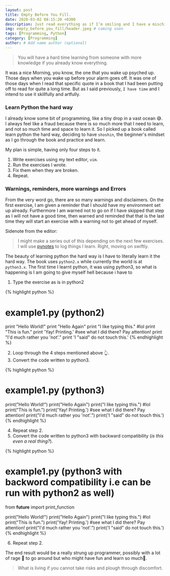 ```yaml
---
layout: post
title: Empty Before You Fill.
date: 2020-03-02 08:15:20 +0300
description: Just read everything as if I’m smiling and I have a mischievous little twinkle in my eye.
img: empty_before_you_fill/header.jpeg # coming soon
tags: [Programming, Python]
category: [Programming]
author: # Add name author (optional)
---
```

> You will have a hard time learning from someone with more knowledge if you already know everything.

It was a nice Morning, you know, the one that you wake up psyched up. Those days when you wake up before your alarm goes off. It was one of those days when I read that specific quote in a book that I had been putting off to read for quite a long time. But as I said previously,
`I have time` and I intend to use it skillfully and artfully.

### Learn Python the hard way
I already know some bit of programming, like a tiny drop in a vast ocean 😅. I always feel like a fraud because there is so much more that I need to learn, and not so much time and space to learn it. 
So I picked up a book called learn python the hard way, deciding to have `shoshin`, the beginner's mindset as I go through the book and practice and learn.

My plan is simple, having only four steps to it.

1. Write exercises using my text editor, `vim`.
2. Run the exercises I wrote.
3. Fix them when they are broken.
4. Repeat.

### Warnings, reminders, more warnings and Errors
From the very word go, there are so many warnings and disclaimers. On the first exercise, I am given a reminder that I should have my environment set up already. Furthermore I am warned not to go on if I have skipped that step as I will not have a good time, then warned and reminded that that is the last time they will start an exercise with a warning not to get ahead of myself.

Sidenote from the editor:
> I might make a series out of this depending on the next few exercises. I will use [pynotes](https://github.com/newtonkiragu/pynotes) to log things I learn. Right, moving on swiftly.

The beauty of learning python the hard way is I have to literally learn it the hard way. The book uses `python2.x` while currently the world is at `python3.x`. The first time I learnt python, it was using python3, so what is happening is I am going to give myself hell because i have to 
1. Type the exercise as is in python2

{% highlight python %}
# example1.py (python2)
print "Hello World!"
print "Hello Again"
print "I like typing this." #lol
print "This is fun."
print 'Yay! Printing.' #see what I did there? Pay attention!
print "I'd much rather you 'not'."
print 'I "said" do not touch this.'
{% endhighlight %}

2. Loop through the 4 steps mentioned above 👆.
3. Convert the code written to python3.

{% highlight python %}
# example1.py (python3)
print("Hello World!")
print("Hello Again")
print("I like typing this.") #lol
print("This is fun.")
print('Yay! Printing.') #see what I did there? Pay attention!
print("I'd much rather you 'not'.")
print('I "said" do not touch this.')
{% endhighlight %}

4. Repeat step 2.
5. Convert the code written to python3 with backward compatibility (_is this even a real thing?_).

{% highlight python %}
# example1.py (python3 with backword compatibility i.e can be run with python2 as well)
from __future__ import print_function

print("Hello World!")
print("Hello Again")
print("I like typing this.") #lol
print("This is fun.")
print('Yay! Printing.') #see what I did there? Pay attention!
print("I'd much rather you 'not'.")
print('I "said" do not touch this.')
{% endhighlight %}

6. Repeat step 2.

The end result would be a really strung up programmer, possibly with a lot of rage 😤 to go around but who might have fun and learn so much🤪.
> What is living if you cannot take risks and plough through discomfort.
